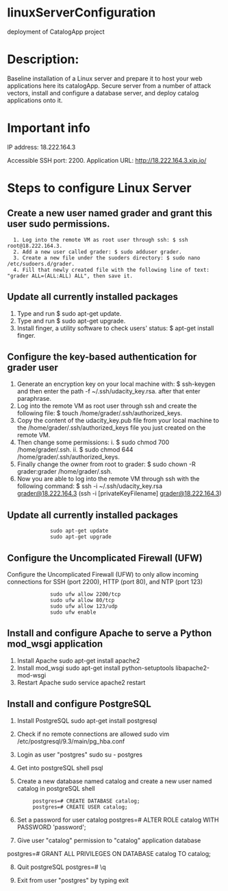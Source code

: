# linuxServerConfiguration
deployment of CatalogApp project 

# Description:

Baseline installation of a Linux server and prepare it to host your web applications here its catalogApp. Secure server from a number of attack vectors, install and configure a database server, and deploy catalog applications onto it.

# Important info
IP address: 18.222.164.3

Accessible SSH port: 2200.
Application URL: http://18.222.164.3.xip.io/

# Steps to configure Linux Server
## Create a new user named grader and grant this user sudo permissions.
      1. Log into the remote VM as root user through ssh: $ ssh root@18.222.164.3.
      2. Add a new user called grader: $ sudo adduser grader.
      3. Create a new file under the suoders directory: $ sudo nano /etc/sudoers.d/grader. 
      4. Fill that newly created file with the following line of text: "grader ALL=(ALL:ALL) ALL", then save it.

## Update all currently installed packages
1. Type and run  $ sudo apt-get update.
2. Type and run $ sudo apt-get upgrade.
3. Install finger, a utility software to check users' status: $ apt-get install finger.

## Configure the key-based authentication for grader user
1. Generate an encryption key on your local machine with: $ ssh-keygen  and then enter the path -f ~/.ssh/udacity_key.rsa. after that enter paraphrase.
2. Log into the remote VM as root user through ssh and create the following file: $ touch /home/grader/.ssh/authorized_keys.
3. Copy the content of the udacity_key.pub file from your local machine to the /home/grader/.ssh/authorized_keys file you just created on the remote VM. 
4. Then change some permissions:
      i. $ sudo chmod 700 /home/grader/.ssh.
      ii. $ sudo chmod 644 /home/grader/.ssh/authorized_keys.
5. Finally change the owner from root to grader: $ sudo chown -R grader:grader /home/grader/.ssh.
6. Now you are able to log into the remote VM through ssh with the following command: $ ssh -i ~/.ssh/udacity_key.rsa grader@18.222.164.3 (ssh -i [privateKeyFilename] grader@18.222.164.3)


## Update all currently installed packages

                  sudo apt-get update
                  sudo apt-get upgrade

## Configure the Uncomplicated Firewall (UFW)
Configure the Uncomplicated Firewall (UFW) to only allow incoming connections for SSH (port 2200), HTTP (port 80), and NTP (port 123)

                  sudo ufw allow 2200/tcp
                  sudo ufw allow 80/tcp
                  sudo ufw allow 123/udp
                  sudo ufw enable 
## Install and configure Apache to serve a Python mod_wsgi application
1. Install Apache sudo apt-get install apache2
2. Install mod_wsgi sudo apt-get install python-setuptools libapache2-mod-wsgi
3. Restart Apache sudo service apache2 restart   

## Install and configure PostgreSQL
1. Install PostgreSQL sudo apt-get install postgresql

2. Check if no remote connections are allowed sudo vim /etc/postgresql/9.3/main/pg_hba.conf

3. Login as user "postgres" sudo su - postgres

4. Get into postgreSQL shell psql

5. Create a new database named catalog and create a new user named catalog in postgreSQL shell

            postgres=# CREATE DATABASE catalog;
            postgres=# CREATE USER catalog;
            
6. Set a password for user catalog
   postgres=# ALTER ROLE catalog WITH PASSWORD 'password';
   
7. Give user "catalog" permission to "catalog" application database

postgres=# GRANT ALL PRIVILEGES ON DATABASE catalog TO catalog;

8. Quit postgreSQL postgres=# \q

9. Exit from user "postgres" by typing exit

